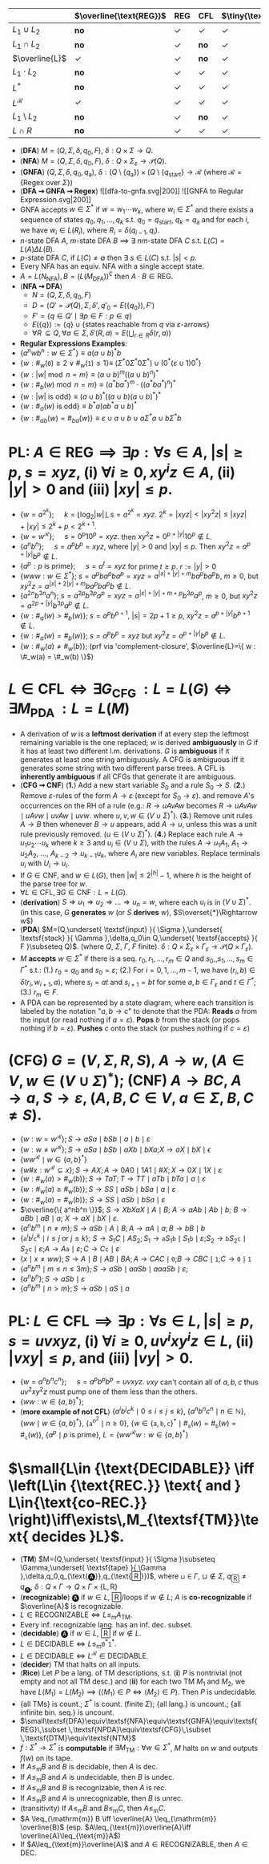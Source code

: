 |                    | $\overline{\text{REG}}$ | $\text{REG}$ | $\text{CFL}$ | $\tiny{\text{DEC.}}$ | $\tiny{\text{REC.}}$ | $\text{P}$ | $\text{NP}$ | $\text{NPC}$ |
| ------------------ | ----------------------- | ------------ | ------------ | -------------------- | -------------------- | ---------- | ----------- | ------------ |
| $L_{1}\cup L_{2}$  | **no**                  | ✓            | ✓            | ✓                    | ✓                    | ✓          | ✓           | **no**       |
| $L_{1}\cap L_{2}$  | **no**                  | ✓            | **no**       | ✓                    | ✓                    | ✓          | ✓           | **no**       |
| $\overline{L}$     | ✓                       | ✓            | **no**       | ✓                    | **no**               | ✓          | $?$         | $?$          |
| $L_{1}\cdot L_{2}$ | **no**                  | ✓            | ✓            | ✓                    | ✓                    | ✓          | ✓           | **no**       |
| $L^*$              | **no**                  | ✓            | ✓            | ✓                    | ✓                    | ✓          | ✓           | **no**       |
| $L^\mathcal{R}$    | ✓                       | ✓            | ✓            | ✓                    | ✓                    | ✓          |             |              |
| $L_1\setminus L_2$ | **no**                  | ✓            | **no**       | ✓                    | **no**               | ✓          | $?$         |              |
| $L\cap R$          | **no**                  | ✓            | ✓            | ✓                    | ✓                    | ✓          |             |              |

- (**DFA**) $M=(Q,\Sigma,\delta,q_0,F)$, $\delta:Q\times\Sigma\to Q.$ 
- (**NFA**) $M=(Q,\Sigma,\delta,q_0,F)$, $\delta:Q\times \Sigma_\varepsilon \to \mathcal{P}(Q).$ 
- (**GNFA**) $(Q,\Sigma,\delta,q_{0},q_{\text{a}})$, $\delta:(Q\setminus \{q_{\text{a}}\})\times(Q\setminus \{q_{\text{start}}\}\to\mathcal{R}$ (where $\mathcal{R}=\{ \text{Regex over } \Sigma\}$)
- (**DFA $\rightsquigarrow$ GNFA $\rightsquigarrow$ Regex**) ![[dfa-to-gnfa.svg|200]] 
![[GNFA to Regular Expression.svg|200]]
- GNFA accepts $w\in\Sigma^*$ if $w=w_{1}\cdots w_{k}$, where $w_{i}\in\Sigma^*$ and there exists a sequence of states $q_{0},q_{1},\dots,q_{k}$ s.t. $q_{0}=q_{\text{start}}$, $q_{k}=q_{\text{a}}$ and for each $i$, we have $w_i\in L(R_{i})$, where $R_{i}=\delta(q_{i-1},q_{i})$.
- $n$-state DFA $A$, $m$-state DFA $B$ $\implies$ $\exists$ $nm$-state DFA $C$ s.t. $L(C)=L(A)\Delta L(B)$.
- $p$-state DFA $C$, if $L(C)\neq\emptyset$ then $\exists$ $s\in L(C)$ s.t. $|s|< p$. 
- Every NFA has an equiv. NFA with a single accept state.
- $A=L(N_{\textsf{NFA}}),B=(L(M_{\textsf{DFA}}))^\complement$ then $A\cdot B\in\text{REG}$. 
- (**NFA $\rightsquigarrow$ DFA**)
	- $N=(Q,\Sigma,\delta,q_{0},F)$
	- $D=(Q'=\mathcal{P}(Q),\Sigma,\delta',q'_{0}=E(\{q_{0}\}),F')$
	- $F'=\{ q\in Q' \mid \exists p\in F:p\in q \}$
	- $E(\{q\}):=\{ q \}\cup\{ \text{states reachable from }q\text{ via }\varepsilon \text{-arrows} \}$
	- $\displaystyle\forall R\,\subseteq Q, \forall a\in\Sigma, \delta'(R, a) = E\left( \bigcup_{r \in R} \delta(r, a) \right)$
- **Regular Expressions Examples**: 
- $\{ a^nwb^n :w\in \Sigma^* \}\equiv a(a\cup b)^*b$
- $\{ w : \#_w(\texttt{0})\geq 2 \lor \#_w(\texttt{1})\leq 1\}\equiv$ $(\Sigma^* 0 \Sigma^* 0\Sigma^*) \cup (0^*(\varepsilon \cup 1)0^*)$
- $\{ w   : |w| \bmod n = m \}\equiv(a \cup b)^m ((a \cup b)^n)^*$
- $\{ w  : \#_b(w) \bmod n = m \}\equiv(a^* b a^*)^m \cdot \left( (a^* b a^*)^n \right)^*$
- $\{ w : |w|\text{ is odd} \}\equiv (a\cup b)^*((a\cup b)(a\cup b)^*)^*$
- $\{ w: \#_{a}({w})\text{ is odd}\}\equiv b^* a (ab^* a\cup b)^*$
- $\{ w: \#_{ab}({w})=\#_{ba}({w}) \}\equiv \varepsilon\cup a \cup b \cup a\Sigma^*a \cup b\Sigma^*b$
# PL: $\displaystyle A \in \text{REG}\implies \exists p:\forall s\in A$, $|s|\geq p$, $s=xyz$, (**i**) $\forall i\geq 0, xy^iz\in A$, (**ii**) $|y|>0$ and (**iii**) $|xy|\leq p$.

- $\{w=a^{2^k}\};\quad$ $k=\lfloor\log_2 |w|\rfloor,s=a^{2^k}=xyz.$ $2^k=|xyz|<|xy^2z|\leq |xyz|+|xy|\leq 2^k+p<2^{k+1}$.
- $\{w=w^\mathcal{R}\};\quad$ $s=0^p10^p=xyz.$ then $xy^2z=0^{p+|y|}10^p\notin L$.  
- $\{ a^nb^n \};\quad$ $s=a^pb^p=xyz$, where $|y|>0$ and $|xy|\leq p$. Then $xy^2z=a^{p+|y|}b^p\notin L$.
- $\{ a^p:p \text{ is prime} \};\quad$ $s=a^t=xyz$ for prime $t\geq p.$ $r:=|y|>0$
- $\{ www:w\in \Sigma^* \};$ $s=a^pba^pba^p=xyz=a^{|x|+|y|+m}ba^pba^pb$, $m\geq 0$, but $xy^2z=a^{|x|+2|y|+m}ba^pba^pb\notin L$.
- $\{ a^{2n}b^{3n}a^{n} \};$ $s=a^{2p}b^{3p}a^{p}=xyz=a^{|x|+|y|+m+p}b^{3p}a^{p}$, $m\geq 0$, but $xy^2z=a^{2p+|y|}b^{3p}a^{p}\notin L$.
- $\{ w : \#_a(w)>\#_b(w) \};$ $s=a^pb^{p+1}$, $|s|=2p+1\geq p$, $xy^2z=a^{p+|y|}b^{p+1}\notin L$. 
- $\{ w: \#_{a}({w})=\#_{b}({w}) \};$ $s=a^pb^p=xyz$ but $xy^2z=a^{p+|y|}b^p\notin L$.
- $\{ w : \#_w(a) \neq \#_w(b) \};$ (prf via 'complement-closure', $\overline{L}=\{ w : \#_w(a) = \#_w(b) \}$)
# $L\in \textbf{{CFL}}\Leftrightarrow \exists G_{\textsf{CFG }}  : L=L(G)\Leftrightarrow \exists  M_{\textsf{PDA }}  : L=L(M)$ 
- A derivation of $w$ is a **leftmost derivation** if at every step the leftmost remaining variable is the one replaced; $w$ is derived **ambiguously** in $G$ if it has at least two different l.m. derivations. $G$ is **ambiguous** if it generates at least one string ambiguously. A CFG is ambiguous iff it generates some string with two different parse trees. A CFL is **inherently ambiguous** if all CFGs that generate it are ambiguous.
- (**CFG $\rightsquigarrow$ CNF**) (**1.**) Add a new start variable $S_0$ and a rule $S_0\to S$. (**2.**) Remove $\varepsilon$-rules of the form $A\to \varepsilon$ (except for $S_0\to \varepsilon$). and remove $A$'s occurrences on the RH of a rule (e.g.: $R\to uAvAw$ becomes $R\to uAvAw \mid uAvw \mid uvAw \mid uvw$. where $u,v,w\in (V\cup \Sigma)^*$). (**3.**) Remove unit rules $A\to B$ then whenever $B\to u$ appears, add $A\to u$, unless this was a unit rule previously removed. ($u\in (V\cup \Sigma)^*$). (**4.**) Replace each rule $A\to u_1u_2\cdots u_k$ where $k\geq 3$ and $u_i\in (V\cup \Sigma)$, with the rules $A\to u_1A_1$, $A_1\to u_2A_2$, ..., $A_{k-2}\to u_{k-1}u_k$, where $A_i$ are new variables. Replace terminals $u_i$ with $U_i\to u_i$.
- If $G \in \textsf{CNF}$, and $w\in L(G)$, then $|w|\leq 2^{|h|}-1$, where $h$ is the height of the parse tree for $w$.
- $\forall L\in \textsf{CFL}, \exists G \in \textsf{CNF} : L=L(G)$.
- (**derivation**) $S\Rightarrow u_1\Rightarrow u_2\Rightarrow \dots \Rightarrow u_n = w$, where each $u_i$ is in $(V\cup \Sigma)^*$. (in this case, $G$ **generates** $w$ (or $S$ **derives** $w$), $S\overset{*}\Rightarrow w$)
- (**PDA**) $M=(Q,\underset{ \textsf{input} }{ \Sigma },\underset{ \textsf{stack} }{ \Gamma },\delta,q_0\in Q,\underset{ \textsf{accepts} }{ F }\subseteq Q)$. (where $Q$, $\Sigma$, $\Gamma$, $F$ finite). $\delta:Q\times \Sigma_\varepsilon\times \Gamma_\varepsilon\longrightarrow \mathcal{P}(Q\times \Gamma_\varepsilon)$.
- $M$ **accepts** $w\in \Sigma^*$ if there is a seq. $r_0,r_1,\dots,r_m\in Q$ and $s_0,,s_1,\dots,s_m\in \Gamma^*$ s.t.: (1.) $r_0=q_0$ and $s_0=\varepsilon$; (2.) For $i=0,1,\dots,m-1$, we have $(r_i,b)\in\delta(r_{i},w_{i+1},a)$, where $s_i=at$ and $s_{i+1}=bt$ for some $a,b\in \Gamma_\varepsilon$ and $t\in \Gamma^*$; (3.) $r_m\in F$.
- A PDA can be represented by a state diagram, where each transition is labeled by the notation "$a,b\to c$" to denote that the PDA: **Reads** $a$ from the input (or read nothing if $a=\varepsilon$). **Pops** $b$ from the stack (or pops nothing if $b=\varepsilon$). **Pushes** $c$ onto the stack (or pushes nothing if $c=\varepsilon$)

# (**CFG**) $G=({ V },{ \Sigma },R,S)$, $A\to w$, ($A\in V,w\in (V\cup \Sigma)^*$);  (**CNF**) $A\to BC$, $A\to a$, $S\to \varepsilon$, ($A,B,C\in V$, $a\in \Sigma$, $B,C\neq S$).

- $\{ w : w=w^\mathcal{R} \}; S\to aSa \mid bSb \mid a \mid b \mid \varepsilon$
- $\{ w : w\neq w^\mathcal{R} \}; S\to aSa \mid bSb \mid aXb \mid bXa$;$X\to aX \mid bX \mid \epsilon$
- $\{ww^\mathcal{R}\mid w\in \{a,b\}^*\}$ 
- $\{ w\#x : w^\mathcal{R}\subseteq x \}; S\to AX; A\to 0A0\mid 1A1\mid \#X; X\to 0X\mid 1X\mid \varepsilon$
- $\{ w : \#_w(a)> \#_w(b) \}; S\to TaT; T\to TT \mid aTb \mid bTa \mid a \mid \varepsilon$
- $\{ w : \#_w(a)\geq \#_w(b) \}; S\to SS \mid aSb \mid bSa \mid a \mid \varepsilon$
- $\{ w : \#_w(a)= \#_w(b) \}$; $S\to SS\mid aSb  \mid bSa  \mid \varepsilon$ 
- $\overline{\{ a^nb^n \}}$; $S \to XbXaX \mid A \mid B$; $A \to aAb \mid Ab \mid b$; $B \to aBb \mid aB \mid a$; $X \to aX \mid bX \mid \varepsilon$.
- $\{a^nb^m\mid n\neq m \}; S\to aSb \mid A \mid B; A\to aA \mid a; B\to bB \mid b$
- $\{ \texttt{a}^i\texttt{b}^j\texttt{c}^k\mid i\leq j\text{ or }j\leq k \};$ $S\to S_{1}C\mid AS_{2}$;$\,S_{1}\to \texttt{a}S_{1}\texttt{b}\mid S_{1}\texttt{b}\mid \varepsilon$;$S_{2}\to \texttt{b}S_{2}\texttt{c}\mid S_{2}\texttt{c}\mid \varepsilon$;$A\to A\texttt{a}\mid \varepsilon;C\to C\texttt{c}\mid \varepsilon$
- $\{ x \mid x \neq ww \};S\to A\mid B\mid AB\mid BA;A\to CAC\mid \texttt{0}$;$B\to CBC\mid \texttt{1}$;$C\to \texttt{0}\mid \texttt{1}$
- $\{ a^nb^m \mid m \leq n \leq 3m \};S\to aSb \mid aaSb \mid aaaSb \mid \varepsilon;$ 
- $\{ a^nb^n \}; S\to aSb \mid \varepsilon$
- $\{ a^nb^m \mid n>m \}; S\to aSb \mid aS \mid a$


# PL: $L \in \text{CFL}\implies\exists p:\forall s\in L,|s|\geq p,\,s=uvxyz,$ (**i**) $\forall i\geq 0,uv^ixy^iz\in L$, (**ii**) $|vxy|\leq p$, and (**iii**) $|vy|>0$.

- $\{w=a^nb^nc^n \};\quad$ $s=a^pb^pb^p=uvxyz.$ $vxy$ can't contain all of $a,b,c$ thus $uv^2xy^2z$ must pump one of them less than the others.
- $\{ww:w\in\{a,b\}^*\};\quad$ 
- (**more example of not CFL**) $\{a^i b^j c^k \mid 0\leq i \leq j \leq k\},$ $\{a^n b^n c^n \mid n \in \mathbb{N}\},$ $\{ww \mid w \in \{a,b\}^*\},$ $\{\texttt{a}^{n^{2}}\mid n\geq 0 \},$ $\{w\in \{\texttt{a},\texttt{b},\texttt{c}\}^* \mid \#_{\texttt{a}}(w)=\#_{\texttt{b}}(w)=\#_{\texttt{c}}(w)\}$, $\{a^p \mid p \text{ is prime}\}$, $L=\{ ww^{\mathcal{R}} w : w\in \{a,b\}^* \}$
# $\small{L\in {\text{DECIDABLE}} \iff \left(L\in {\text{REC.}} \text{ and } L\in{\text{co-REC.}} \right)\iff\exists\,M_{\textsf{TM}}\text{ decides }L}$.

- (**TM**) $M=(Q,\underset{ \textsf{input} }{ \Sigma }\subseteq \Gamma,\underset{ \textsf{tape} }{ \Gamma },\delta,q_0,q_{\text{🅐}},q_{\text{🅁}})$, where $\sqcup\in \Gamma$, $\sqcup\notin \Sigma$, $q_{\text{🅁}}\neq q_{\text{🅐}}$, $\delta:Q\times \Gamma\longrightarrow Q\times \Gamma\times \{\text{L},\text{R}\}$
- (**recognizable**) 🅐 if $w\in L$, 🅁/loops if $w\notin L$; $A$ is **co-recognizable** if $\overline{A}$ is recognizable.
- $L \in\text{RECOGNIZABLE}\iff L\leq_{\text{m}}A_{\textsf{TM}}$. 
- Every inf. recognizable lang. has an inf. dec. subset.
- (**decidable**) 🅐 if $w\in L$, 🅁 if $w\notin L$.
- $L\in {\text{DECIDABLE}} \iff L\leq_{\text{m}}\texttt{0}^*\texttt{1}^*$.
- $L\in {\text{DECIDABLE}} \iff L^{\mathcal{R}}\in {\text{DECIDABLE}}$.
- (**decider**) TM that halts on all inputs. 
- (**Rice**) Let $P$ be a lang. of TM descriptions, s.t. (**i**) $P$ is nontrivial (not empty and not all TM desc.) and (**ii**) for each two TM $M_1$ and $M_2$, we have $L(M_1)=L(M_2)\implies(\langle M_1\rangle\in P\iff \langle M_2\rangle\in P)$. Then $P$ is undecidable. 
- $\{ \text{all }\textsf{TM}\text{s} \}$ is count.; $\Sigma^*$ is count. (finite $\Sigma$); $\{ \text{all lang.} \}$ is uncount.; $\{ \text{all infinite bin. seq.} \}$ is uncount.
- $\small\textsf{DFA}\equiv\textsf{NFA}\equiv\textsf{GNFA}\equiv\textsf{REG}\,\subset \,\textsf{NPDA}\equiv\textsf{CFG}\,\subset \,\textsf{DTM}\equiv\textsf{NTM}$
- $f:\Sigma^*\to\Sigma^*$ is **computable** if $\exists M_{\textsf{TM}}:\forall w\in \Sigma^*$, $M$ halts on $w$ and outputs $f(w)$ on its tape.
- If $A\leq_{\text{m}}B$ and $B$ is decidable, then $A$ is dec.
- If $A\leq_{\text{m}}B$ and $A$ is undecidable, then $B$ is undec.
- If $A\leq_{\text{m}}B$ and $B$ is recognizable, then $A$ is rec.
- If $A\leq_{\text{m}}B$ and $A$ is unrecognizable, then $B$ is unrec.
- (transitivity) If $A\leq_{\text{m}}B$ and $B\leq_{\text{m}}C$, then $A\leq_{\text{m}}C$.  
- $A \leq_{\mathrm{m}} B \iff \overline{A} \leq_{\mathrm{m}} \overline{B}$ (esp. $A\leq_{\text{m}}\overline{A}\iff \overline{A}\leq_{\text{m}}A$)
- If $A\leq_{\text{m}}\overline{A}$ and $A\in\text{RECOGNIZABLE}$, then $A\in\text{DEC.}$  
